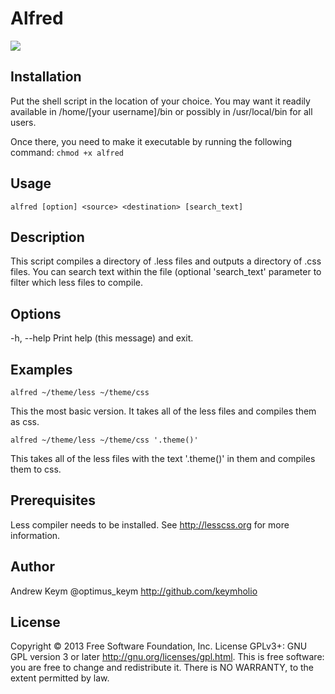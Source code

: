 # Alfred
<img src="https://raw.github.com/keymholio/alfred/master/alfred.jpg"/>

## Installation
Put the shell script in the location of your choice. You may want it readily available in /home/[your username]/bin or possibly in /usr/local/bin for all users.

Once there, you need to make it executable by running the following command:
`chmod +x alfred`

## Usage
`alfred [option] <source> <destination> [search_text]` 

## Description
This script compiles a directory of .less files and outputs a directory of .css files. You can search text within the file (optional 'search_text' parameter to filter which less files to compile.

## Options
  -h, --help	Print help (this message) and exit.

## Examples
`alfred ~/theme/less ~/theme/css`

This the most basic version. It takes all of the less files and compiles them as css.

`alfred ~/theme/less ~/theme/css '.theme()'`

This takes all of the less files with the text '.theme()' in them and compiles them to css.

## Prerequisites
Less compiler needs to be installed. See http://lesscss.org for more information.

## Author
Andrew Keym @optimus_keym
http://github.com/keymholio

## License
Copyright © 2013 Free Software Foundation, Inc. License  GPLv3+:  GNU
GPL version 3 or later <http://gnu.org/licenses/gpl.html>.
This  is  free  software:  you  are free to change and redistribute it.
There is NO WARRANTY, to the extent permitted by law.
